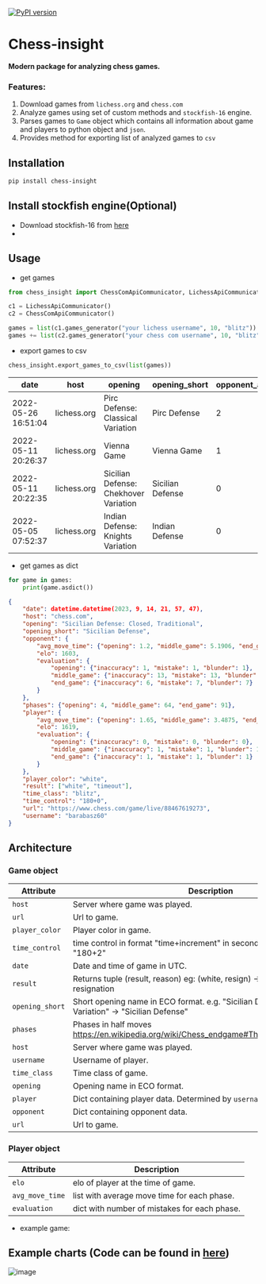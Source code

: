 [![PyPI version](https://badge.fury.io/py/chess-insight.svg)](https://badge.fury.io/py/chess-insight)


# Chess-insight

__Modern package for analyzing chess games.__
 
### Features:
1. Download games from `lichess.org` and `chess.com`
2. Analyze games using set of custom methods and `stockfish-16` engine.
3. Parses games to `Game` object which contains all information about game and players to python object and `json`.
4. Provides method for exporting list of analyzed games to `csv`

## Installation

```bash
pip install chess-insight
```

## Install stockfish engine(Optional)

- Download stockfish-16 from [here](https://stockfishchess.org/download/)
- 
## Usage

- get games 

```python
from chess_insight import ChessComApiCommunicator, LichessApiCommunicator

c1 = LichessApiCommunicator()
c2 = ChessComApiCommunicator()

games = list(c1.games_generator("your lichess username", 10, "blitz"))
games += list(c2.games_generator("your chess com username", 10, "blitz"))
```

- export games to csv

```python 
chess_insight.export_games_to_csv(list(games))
```
 


| date                | host        | opening                               | opening_short    | opponent_accuracy_opening_inaccuracy | opponent_accuracy_opening_mistake | opponent_accuracy_opening_blunder | opponent_accuracy_middle_game_inaccuracy | opponent_accuracy_middle_game_mistake | opponent_accuracy_middle_game_blunder | opponent_accuracy_end_game_inaccuracy | opponent_accuracy_end_game_mistake | opponent_accuracy_end_game_blunder | opponent_avg_move_time_opening | opponent_avg_move_time_middle_game | opponent_avg_move_time_end_game | opponent_elo | phases_opening | phases_middle_game | phases_end_game | player_accuracy_opening_inaccuracy | player_accuracy_opening_mistake | player_accuracy_opening_blunder | player_accuracy_middle_game_inaccuracy | player_accuracy_middle_game_mistake | player_accuracy_middle_game_blunder | player_accuracy_end_game_inaccuracy | player_accuracy_end_game_mistake | player_accuracy_end_game_blunder | player_avg_move_time_opening | player_avg_move_time_middle_game | player_avg_move_time_end_game | player_elo | player_color | result               | time_class | time_control | url                          | username    |
| ------------------- | ----------- | ------------------------------------- | ---------------- | ------------------------------------ | --------------------------------- | --------------------------------- | ---------------------------------------- | ------------------------------------- | ------------------------------------- | ------------------------------------- | ---------------------------------- | ---------------------------------- | ------------------------------ | ---------------------------------- | ------------------------------- | ------------ | -------------- | ------------------ | --------------- | ---------------------------------- | ------------------------------- | ------------------------------- | -------------------------------------- | ----------------------------------- | ----------------------------------- | ----------------------------------- | -------------------------------- | -------------------------------- | ---------------------------- | -------------------------------- | ----------------------------- | ---------- | ------------ | -------------------- | ---------- | ------------ | ---------------------------- | ----------- |
| 2022-05-26 16:51:04 | lichess.org | Pirc Defense: Classical Variation     | Pirc Defense     | 2                                    | 2                                 | 2                                 | 10                                       | 11                                    | 11                                    | 0                                     | 0                                  | 0                                  | 0.25                           | 2.88                               | 2.88                            | 1737         | 8              | 51                 | 51              | 1                                  | 0                               | 0                               | 2                                      | 1                                   | 1                                   | 0                                   | 0                                | 0                                | 1.0                          | 2.2308                           | 2.2308                        | 1779       | white        | ["white", "timeout"] | blitz      | 180+0        | https://lichess.org/vf8yqCKh | pro100wdupe |
| 2022-05-11 20:26:37 | lichess.org | Vienna Game                           | Vienna Game      | 1                                    | 1                                 | 1                                 | 8                                        | 9                                     | 9                                     | 14                                    | 14                                 | 14                                 | 0.0                            | 2.875                              | 2.2692                          | 1792         | 3              | 48                 | 104             | 0                                  | 0                               | 0                               | 3                                      | 2                                   | 2                                   | 0                                   | 0                                | 0                                | 1.5                          | 5.9167                           | 3.3462                        | 1790       | white        | ["black", "timeout"] | blitz      | 180+0        | https://lichess.org/PjE2bZ8r | pro100wdupe |
| 2022-05-11 20:22:35 | lichess.org | Sicilian Defense: Chekhover Variation | Sicilian Defense | 0                                    | 0                                 | 0                                 | 1                                        | 1                                     | 1                                     | 0                                     | 0                                  | 0                                  | 1.0                            | 6.2                                | 6.2                             | 1772         | 7              | 30                 | 30              | 2                                  | 2                               | 2                               | 5                                      | 5                                   | 5                                   | 0                                   | 0                                | 0                                | 0.3333                       | 5.9333                           | 5.9333                        | 1778       | black        | ["black", "timeout"] | blitz      | 180+0        | https://lichess.org/y1OSLD9A | pro100wdupe |
| 2022-05-05 07:52:37 | lichess.org | Indian Defense: Knights Variation     | Indian Defense   | 0                                    | 0                                 | 0                                 | 1                                        | 1                                     | 1                                     | 4                                     | 1                                  | 1                                  | 0.0                            | 1.7917                             | 2.5211                          | 1789         | 3              | 48                 | 142             | 1                                  | 1                               | 1                               | 11                                     | 11                                  | 11                                  | 18                                  | 22                               | 22                               | 0.0                          | 2.3333                           | 2.2676                        | 1778       | black        | ["draw", "timeout"]  | blitz      | 180+0        | https://lichess.org/Yn1BxD8r | pro100wdupe |


- get games as dict

```python
for game in games:
    print(game.asdict())
```


```json
{
    "date": datetime.datetime(2023, 9, 14, 21, 57, 47),
    "host": "chess.com",
    "opening": "Sicilian Defense: Closed, Traditional",
    "opening_short": "Sicilian Defense",
    "opponent": {
        "avg_move_time": {"opening": 1.2, "middle_game": 5.1906, "end_game": 3.9467},
        "elo": 1603,
        "evaluation": {
            "opening": {"inaccuracy": 1, "mistake": 1, "blunder": 1},
            "middle_game": {"inaccuracy": 13, "mistake": 13, "blunder": 15},
            "end_game": {"inaccuracy": 6, "mistake": 7, "blunder": 7}
        }
    },
    "phases": {"opening": 4, "middle_game": 64, "end_game": 91},
    "player": {
        "avg_move_time": {"opening": 1.65, "middle_game": 3.4875, "end_game": 3.0109},
        "elo": 1619,
        "evaluation": {
            "opening": {"inaccuracy": 0, "mistake": 0, "blunder": 0},
            "middle_game": {"inaccuracy": 1, "mistake": 1, "blunder": 1},
            "end_game": {"inaccuracy": 1, "mistake": 1, "blunder": 1}
        }
    },
    "player_color": "white",
    "result": ["white", "timeout"],
    "time_class": "blitz",
    "time_control": "180+0",
    "url": "https://www.chess.com/game/live/88467619273",
    "username": "barabasz60"
}
```


## Architecture 

### Game object

| Attribute       | Description                                                                                               |
| --------------- | --------------------------------------------------------------------------------------------------------- |
| `host`          | Server where game was played.                                                                             |
| `url`           | Url to game.                                                                                              |
| `player_color`  | Player color in game.                                                                                     |
| `time_control`  | time control in format "time+increment" in seconds.         e.g. "600+0" or "180+2"                       |
| `date`          | Date and time of game in UTC.                                                                             |
| `result`        | Returns tuple (result, reason)         eg:         (white, resign) -> white won by resignation            |
| `opening_short` | Short opening name in ECO format.         e.g. "Sicilian Defense: Alapin Variation" -> "Sicilian Defense" |
| `phases`        | Phases in half moves         https://en.wikipedia.org/wiki/Chess_endgame#The_start_of_the_endgame         |
| `host`          | Server where game was played.                                                                             |
| `username`      | Username of player.                                                                                       |
| `time_class`    | Time class of game.                                                                                       |
| `opening`       | Opening name in ECO format.                                                                               |
| `player`        | Dict containing player data. Determined by `username`.                                                    |
| `opponent`      | Dict containing opponent data.                                                                            |
| `url`           | Url to game.                                                                                              |

### Player object

| Attribute       | Description                                  |
| --------------- | -------------------------------------------- |
| `elo`           | elo of player at the time of game.           |
| `avg_move_time` | list with average move time for each phase.  |
| `evaluation`    | dict with number of mistakes for each phase. |



- example game:



## Example charts (Code can be found in [here](./example.ipynb))
![image](https://github.com/michalskibinski109/chess-insight/assets/77834536/ae2c6fb6-cbd9-4c23-b3e4-75ae37fe8bf3)


